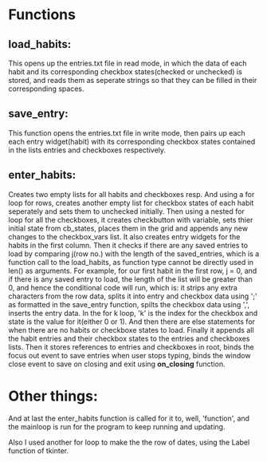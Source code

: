 # Functions

## load_habits:
This opens up the entries.txt file in read mode, in which the data of each habit and its corresponding checkbox states(checked or unchecked) is stored, and reads them as seperate strings so that they can be filled in their corresponding spaces.

## save_entry:
This function opens the entries.txt file in write mode, then pairs up each each entry widget(habit) with its corresponding checkbox states contained in the lists entries and checkboxes respectively.

## enter_habits:
Creates two empty lists for all habits and checkboxes resp. And using a for loop for rows, creates another empty list for checkbox states of each habit seperately and sets them to unchecked initially.
Then using a nested for loop for all the checkboxes, it creates checkbutton with variable, sets thier initial state from cb_states, places them in the grid and appends any new changes to the checkbox_vars list. It also creates entry widgets for the habits in the first column.
Then it checks if there are any saved entries to load by comparing j(row no.) with the length of the saved_entries, which is a function call to the load_habits, as function type cannot be directly used in len() as arguments. For example, for our first habit in the first row, j = 0, and if there is any saved entry to load, the length of the list will be greater than 0, and hence the conditional code will run, which is: it strips any extra characters from the row data, splits it into entry and checkbox data using ';' as formatted in the save_entry function, spilts the checkbox data using ',', inserts the entry data. In the for k loop, 'k' is the index for the checkbox and state is the value for it(either 0 or 1). And then there are else statements for when there are no habits or checkboxe states to load.
Finally it appends all the habit entries and their checkbox states to the entries and checkboxes lists. Then it stores references to entries and checkboxes in root, binds the focus out event to save entries when user stops typing, binds the window close event to save on closing and exit using **on_closing** function.

# Other things:
And at last the enter_habits function is called for it to, well, 'function', and the mainloop is run for the program to keep running and updating.

Also I used another for loop to make the the row of dates, using the Label function of tkinter.